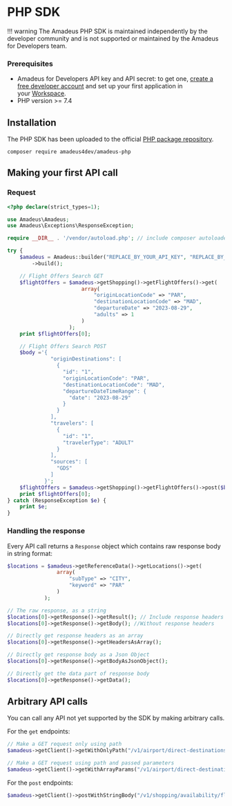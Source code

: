 # PHP SDK

!!! warning
    The Amadeus PHP SDK is maintained independently by the developer community and is not supported or maintained by the Amadeus for Developers team.

### Prerequisites

-  Amadeus for Developers API key and API secret: to get one, [create a free developer account](https://developers.amadeus.com/register) and set up your first application in your [Workspace](https://developers.amadeus.com/my-apps).
- PHP version >= 7.4

## Installation

The PHP SDK has been uploaded to the official [PHP package repository](https://getcomposer.org/).

```
composer require amadeus4dev/amadeus-php
```
## Making your first API call 

### Request

```php
<?php declare(strict_types=1);

use Amadeus\Amadeus;
use Amadeus\Exceptions\ResponseException;

require __DIR__ . '/vendor/autoload.php'; // include composer autoloader

try {
    $amadeus = Amadeus::builder("REPLACE_BY_YOUR_API_KEY", "REPLACE_BY_YOUR_API_SECRET")
        ->build();

    // Flight Offers Search GET
    $flightOffers = $amadeus->getShopping()->getFlightOffers()->get(
                        array(
                            "originLocationCode" => "PAR",
                            "destinationLocationCode" => "MAD",
                            "departureDate" => "2023-08-29",
                            "adults" => 1
                        )
                    );
    print $flightOffers[0];

    // Flight Offers Search POST
    $body ='{
              "originDestinations": [
                {
                  "id": "1",
                  "originLocationCode": "PAR",
                  "destinationLocationCode": "MAD",
                  "departureDateTimeRange": {
                    "date": "2023-08-29"
                  }
                }
              ],
              "travelers": [
                {
                  "id": "1",
                  "travelerType": "ADULT"
                }
              ],
              "sources": [
                "GDS"
              ]
            }';
    $flightOffers = $amadeus->getShopping()->getFlightOffers()->post($body);
    print $flightOffers[0];
} catch (ResponseException $e) {
    print $e;
}
```

### Handling the response  

Every API call returns a `Response` object which contains raw response body in string format:

```php
$locations = $amadeus->getReferenceData()->getLocations()->get(
                array(
                    "subType" => "CITY",
                    "keyword" => "PAR"
                )
            );

// The raw response, as a string
$locations[0]->getResponse()->getResult(); // Include response headers
$locations[0]->getResponse()->getBody(); //Without response headers

// Directly get response headers as an array
$locations[0]->getResponse()->getHeadersAsArray();

// Directly get response body as a Json Object
$locations[0]->getResponse()->getBodyAsJsonObject();

// Directly get the data part of response body
$locations[0]->getResponse()->getData();
```

## Arbitrary API calls

You can call any API not yet supported by the SDK by making arbitrary calls.

For the `get` endpoints:

```php
// Make a GET request only using path
$amadeus->getClient()->getWithOnlyPath("/v1/airport/direct-destinations?departureAirportCode=MAD");

// Make a GET request using path and passed parameters
$amadeus->getClient()->getWithArrayParams("/v1/airport/direct-destinations", ["departureAirportCode" => "MAD"]);
```

For the `post` endpoints:

```php
$amadeus->getClient()->postWithStringBody("/v1/shopping/availability/flight-availabilities", $body);
```
